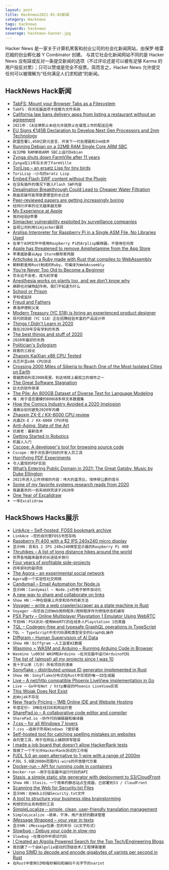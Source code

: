 ```yaml
---
layout: post
title: Hacknews2021-01-02新闻
category: Hacknews
tags: hacknews
keywords: hacknews
coverage: hacknews-banner.jpg
---
```


Hacker News 是一家关于计算机黑客和创业公司的社会化新闻网站，由保罗·格雷厄姆的创业孵化器 Y Combinator 创建。
与其它社会化新闻网站不同的是 Hacker News 没有踩或反对一条提交新闻的选项（不过评论还是可以被有足够 Karma 的用户投反对票）；只可以赞或是完全不投票。简而言之，Hacker News 允许提交任何可以被理解为“任何满足人们求知欲”的新闻。

## HackNews Hack新闻


- [TabFS: Mount your Browser Tabs as a Filesystem](https://omar.website/tabfs/)
- `TabFS：将浏览器选项卡挂载为文件系统`
- [California law bans delivery apps from listing a restaurant without an agreement](https://leginfo.legislature.ca.gov/faces/billTextClient.xhtml?bill_id=201920200AB2149)
- `2021年：CA法律禁止未经允许就禁止在餐馆上市的配送应用`
- [EU Signs €145B Declaration to Develop Next Gen Processors and 2nm Technology](https://www.eetimes.eu/eu-signs-e145bn-declaration-to-develop-next-gen-processors-and-2nm-technology/)
- `欧盟签署1,450亿欧元宣言，开发下一代处理器和2nm技术`
- [Running Debian on a 32MB RAM Single Core ARM SBC](https://blog.jmdawson.co.uk/lichee-nano-pi-will-it-run-debian/)
- `在32MB RAM单核ARM SBC上运行Debian`
- [Zynga shuts down FarmVille after 11 years](https://twitter.com/markpinc/status/1344742333443493889)
- `Zynga在11年后关闭了FarmVille`
- [ToriLisp – an ersatz Lisp for tiny birds](http://blog.fogus.me/2020/12/22/torilisp-an-ersatz-lisp-for-tiny-birds/)
- `ToriLisp –小鸟的eratz Lisp`
- [Embed Flash SWF content without the Plugin](https://developers.ibexa.co/blog/embed-flash-swf-content-without-adobe-plugin)
- `在没有插件的情况下嵌入Flash SWF内容`
- [Desalination Breakthrough Could Lead to Cheaper Water Filtration](https://news.utexas.edu/2020/12/31/desalination-breakthrough-could-lead-to-cheaper-water-filtration/)
- `脱盐突破可能导致更便宜的水过滤`
- [Peer-reviewed papers are getting increasingly boring](https://lemire.me/blog/2021/01/01/peer-reviewed-papers-are-getting-increasingly-boring/)
- `经同行评审的论文越来越无聊`
- [My Experience at Apple](https://ex-apple-engineer.medium.com/my-experience-apple-5d8b6205cb56)
- `我的经验@苹果`
- [Simjacker vulnerability exploited by surveillance companies](https://simjacker.com)
- `监视公司利用Simjacker漏洞`
- [Arplisp Interpreter for Raspberry Pi in a Single ASM File, No Libraries Used](https://github.com/marcpaq/arpilisp)
- `在单个ASM文件中使用Raspberry Pi的Arplisp解释器，不使用任何库`
- [Apple has threatened to remove Amphetamine from the App Store](https://github.com/x74353/SaveAmphetamine)
- `苹果威胁要从App Store移除苯丙胺`
- [Artichoke is a Ruby made with Rust that compiles to WebAssembly](https://github.com/artichoke/artichoke)
- `朝鲜蓟是用Rust制成的Ruby，可编译为WebAssembly`
- [You’re Never Too Old to Become a Beginner](https://www.wsj.com/articles/for-new-years-resolutions-never-think-youre-too-old-to-become-a-beginner-11609426707)
- `您永远不会老，成为初学者`
- [Anesthesia works on plants too, and we don’t know why](https://medium.com/@lukehollomon/anesthesia-works-on-plants-too-and-we-dont-know-why-dc7ed8a89909)
- `麻醉也对植物起作用，我们不知道为什么`
- [School or Prison](https://www.schoolprison.com/)
- `学校或监狱`
- [Freud and Fathers](https://www.richardhughestherapy.com/post/daddy-issues-papa-and-patriarchy)
- `弗洛伊德和父亲`
- [Modern Treasury (YC S18) is hiring an experienced product designer](https://angel.co/company/moderntreasury/jobs/1102956-product-designer)
- `现代财政部（YC S18）正在招聘经验丰富的产品设计师`
- [Things I Didn't Learn in 2020](https://damnoptimist.substack.com/p/8-things-i-didnt-learn-in-2020)
- `我在2020年没有学到的东西`
- [The best things and stuff of 2020](http://blog.fogus.me/2020/12/31/the-best-things-and-stuff-of-2020/)
- `2020年最好的东西`
- [Politician's Syllogism](https://en.wikipedia.org/wiki/Politician%27s_syllogism)
- `政客的三段论`
- [Zhaoxin KaiXian x86 CPU Tested](https://www.tomshardware.com/features/zhaoxin-kx-u6780a-x86-cpu-tested)
- `兆芯开显x86 CPU测试`
- [Crossing 2000 Miles of Siberia to Reach One of the Most Isolated Cities on Earth](https://www.thedrive.com/news/38035/russian-off-roaders-crossed-2000-miles-of-siberia-to-reach-one-of-the-most-isolated-cities-on-earth)
- `穿越西伯利亚2000英里，到达地球上最孤立的城市之一`
- [The Great Software Stagnation](https://alarmingdevelopment.org/?p=1475)
- `巨大的软件停滞`
- [The Pile: An 800GB Dataset of Diverse Text for Language Modeling](http://pile.eleuther.ai/)
- `堆：用于语言建模的800GB多样文本数据集`
- [How the Comics Industry Avoided a 2020 Implosion](https://www.hollywoodreporter.com/heat-vision/how-the-comics-industry-avoided-a-2020-implosion)
- `漫画业如何避免2020年内爆`
- [Zhaoxin ZX-E / KX-6000 CPU review](https://www.youtube.com/watch?v=BEqSHwk93lE)
- `兆鑫ZX-E / KX-6000 CPU评估`
- [Anti-Aging: State of the Art](https://www.lesswrong.com/posts/RcifQCKkRc9XTjxC2/anti-aging-state-of-the-art)
- `抗衰老：最新技术`
- [Getting Started in Robotics](https://allshire.org/getting-started-robotics/)
- `机器人入门`
- [Cscope: A developer's tool for browsing source code](http://cscope.sourceforge.net/)
- `Cscope：用于浏览源代码的开发人员工具`
- [Horrifying PDF Experiments](https://github.com/osnr/horrifying-pdf-experiments)
- `令人震惊的PDF实验`
- [What’s Entering Public Domain in 2021: The Great Gatsby, Music by Duke Ellington](https://www.openculture.com/2021/01/whats-entering-the-public-domain-in-2021.html)
- `2021年进入公共领域的内容：伟大的盖茨比，埃林顿公爵的音乐`
- [Some of my favorite systems research reads from 2020](https://twitter.com/MarcJBrooker/status/1344779967276597249)
- `我最喜欢的一些系统研究读于2020年`
- [One Year of Excalidraw](https://blog.excalidraw.com/one-year-of-excalidraw/)
- `一年Excalidraw`


## HackShows Hacks展示

- [ LinkAce – Self-hosted, FOSS bookmark archive](https://www.linkace.org/)
- `LinkAce –您的自托管FOSS书签存档`
- [ Raspberry Pi 400 with a $2 IPS 240x240 micro display](https://github.com/igbit/micro-displays/blob/main/README.md)
- `显示HN：具有$ 2 IPS 240x240微型显示器的Raspberry Pi 400`
- [ Thruhikes – A list of long distance hikes around the world](https://thruhikes.net/)
- `世界各地越来越多的长途徒步旅行`
- [ Four years of profitable side-projects](https://www.coryzue.com/open/)
- `四年获利的副项目`
- [ The Agora – an experimental social network](http://anagora.org/node/agora)
- `Agora是一个实验性社交网络`
- [ Candymail – Email Automation for Node.js](https://saasbase.dev/candymail)
- `显示HN：Candymail – Node.js的电子邮件自动化`
- [ A new way to share and collaborate on links](https://seelink.app)
- `Show HN：一种在链接上共享和协作的新方法`
- [ Voyager – write a web crawler/scraper as a state machine in Rust](https://github.com/mattsse/voyager)
- `Voyager –将您自己的Web爬网程序/爬网程序作为锈蚀状态机编写`
- [ PSX Party – Online Multiplayer Playstation 1 Emulator Using WebRTC](https://psxparty.kosmi.io/?ref=hn1)
- `节目HN：PSX派对–使用WebRTC的在线多人Playstation 1仿真器`
- [ TQL – Codegen-free and typesafe GraphQL operations in TypeScript](https://github.com/timkendall/tql)
- `TQL – TypeScript中无代码源和类型安全的GraphQL操作`
- [ Diffgram – Human Supervision of AI Data](https://diffgram.com/)
- `Show HN：Diffgram –人工监督AI数据`
- [ Wasmino = WASM and Arduino – Running Arduino Code in Browser](https://blog.yifangu.com/2020/12/30/wasmino-wasm-arduino-running-arduino-code-in-browser/)
- `Wasmino \u003d WASM和Arduino –在浏览器中运行Arduino代码`
- [ The list of (almost) all my projects since I was 10](https://cincheo.com/renaud-pawlak/)
- `我十岁以来（几乎）所有项目的清单`
- [ Sonyflake – distributed unique ID generator implemented in Rust](https://github.com/bahlo/sonyflake-rs)
- `Show HN：Sonyflake分布式在Rust中实现的唯一ID生成器`
- [ Live – A net/http compatible Phoenix LiveView implementation in Go](https://github.com/jfyne/live)
- `Live – Go中与Net / http兼容的Phoenix LiveView实现`
- [ This Wojak Does Not Exist](https://thiswojakdoesnotexist.com/)
- `此Wojak不存在`
- [ New Yearly Pricing – 1MB Online IDE and Website Hosting](https://1mb.co)
- `年度定价– 1MB在线IDE和网站托管`
- [ SharePad.io – A collaborative code editor and compiler](https://www.sharepad.io/)
- `SharePad.io –协作代码编辑器和编译器`
- [ 7.css – for all Windows 7 lovers](https://khang-nd.github.io/7.css)
- `7.css –适用于所有Windows 7爱好者`
- [ Self-hosted tool for catching spelling mistakes on websites](https://github.com/siteinspector/siteinspector)
- `自托管工具，用于在网站上捕获拼写错误`
- [ I made a job board that doesn't allow HackerRank tests](http://borderline.biz/careers)
- `我做了一个不允许HackerRank测试的工作板`
- [ PJDL 5.0 an open alternative to 1-wire with a range of 2000m](https://github.com/gioblu/PJON/tree/13.0/src/strategies/SoftwareBitBang)
- `PJDL 5.0是2000m范围内1-wire的开放替代方案`
- [ Docker-run – API for running code in containers](https://github.com/glotcode/docker-run)
- `Docker-run –用于在容器中运行代码的API`
- [ Stasis, a simple static site generator with deployment to S3/CloudFront](https://github.com/czep/stasis)
- `Show HN：Stasis，一个简单的静态站点生成器，已部署到S3 / CloudFront`
- [ Scanning the Web for Security.txt Files](https://github.com/62726164/a-survey-of-security-dot-txt)
- `显示HN：在Web上扫描Security.txt文件`
- [ A tool to structure your business idea brainstorming](item?id=25604564)
- `构想您的业务构想的工具`
- [ SimpleLocalize – simple, clean, user-friendly translation management](https://simplelocalize.io/)
- `SimpleLocalize –简单，干净，用户友好的翻译管理`
- [ iMessage Wrapped – your year in texts](https://michael-danello.github.io/iMessageWrappedRelease/)
- `显示HN：iMessage包裹-您的年份（以文字形式）`
- [ Slowbug – Debug your code in slow-mo](https://github.com/postmalloc/slowbug)
- `Slowbug –在慢动作中调试代码`
- [ I Created an Algolia Powered Search for the Top Tech/Engineering Blogs](https://englog.io)
- `我创建了一个由Algolia驱动的顶级技术/工程博客搜索`
- [ Using SIMD to decode and encode gigabytes of varints per second in Rust](https://github.com/as-com/varint-simd)
- `在Rust中使用SIMD每秒解码和编码千兆字节的varint`

